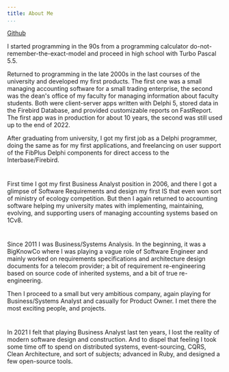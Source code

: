 ```yaml
---
title: About Me
...
```


[Github](https://github.com/nvoynov)

I started programming in the 90s from a programming calculator do-not-remember-the-exact-model and proceed in high school with Turbo Pascal 5.5.

Returned to programming in the late 2000s in the last courses of the university and developed my first products. The first one was a small managing accounting software for a small trading enterprise, the second was the dean's office of my faculty for managing information about faculty students. Both were client-server apps written with Delphi 5, stored data in the Firebird Database, and provided customizable reports on FastReport. The first app was in production for about 10 years, the second was still used up to the end of 2022.

After graduating from university, I got my first job as a Delphi programmer, doing the same as for my first applications, and freelancing on user support of the FibPlus Delphi components for direct access to the Interbase/Firebird.

#

First time I got my first Business Analyst position in 2006, and there I got a glimpse of Software Requirements and design my first IS that even won sort of ministry of ecology competition. But then I again returned to accounting software helping my university mates with implementing, maintaining, evolving, and supporting users of managing accounting systems based on 1Cv8.

#

Since 2011 I was Business/Systems Analysis. In the beginning, it was a BigKnowCo where I was playing a vague role of Software Engineer and mainly worked on requirements specifications and architecture design documents for a telecom provider; a bit of requirement re-engineering based on source code of inherited systems, and a bit of true re-engineering.

Then I proceed to a small but very ambitious company, again playing for Business/Systems Analyst and casually for Product Owner. I met there the most exciting people, and projects.

#

In 2021 I felt that playing Business Analyst last ten years, I lost the reality of modern software design and construction. And to dispel that feeling I took some time off to spend on distributed systems, event-sourcing, CQRS, Clean Architecture, and sort of subjects; advanced in Ruby, and designed a few open-source tools.
